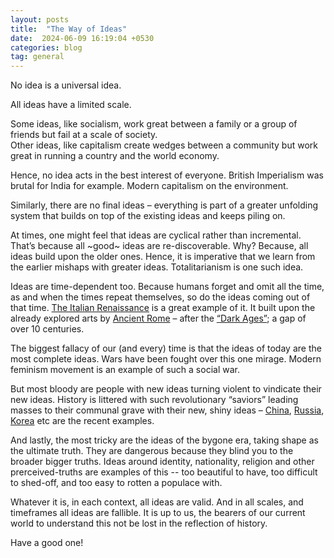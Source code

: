 ```yaml
---
layout: posts
title:  "The Way of Ideas"
date:  2024-06-09 16:19:04 +0530
categories: blog
tag: general
---
```

No idea is a universal idea.

All ideas have a limited scale.

Some ideas, like socialism, work great between a family or a group of friends but fail at a scale of society.  
Other ideas, like capitalism create wedges between a community but work great in running a country and the world economy.

Hence, no idea acts in the best interest of everyone. British Imperialism was brutal for India for example. Modern capitalism on the environment.

Similarly, there are no final ideas – everything is part of a greater unfolding system that builds on top of the existing ideas and keeps piling on.

At times, one might feel that ideas are cyclical rather than incremental. That’s because all ~good~ ideas are re-discoverable. Why? Because, all ideas build upon the older ones. Hence, it is imperative that we learn from the earlier mishaps with greater ideas. Totalitarianism is one such idea.

Ideas are time-dependent too. Because humans forget and omit all the time, as and when the times repeat themselves, so do the ideas coming out of that time. [The Italian Renaissance](https://en.wikipedia.org/wiki/Italian_Renaissance) is a great example of it. It built upon the already explored arts by [Ancient Rome](https://en.wikipedia.org/wiki/Classical_antiquity) – after the [“Dark Ages”](https://en.wikipedia.org/wiki/Dark_Ages_(historiography)); a gap of over 10 centuries.

The biggest fallacy of our (and every) time is that the ideas of today are the most complete ideas. Wars have been fought over this one mirage. Modern feminism movement is an example of such a social war.  

But most bloody are people with new ideas turning violent to vindicate their new ideas. History is littered with such revolutionary “saviors” leading masses to their communal grave with their new, shiny ideas – [China](https://en.wikipedia.org/wiki/Chinese_Communist_Revolution), [Russia](https://en.wikipedia.org/wiki/October_Revolution), [Korea](https://en.wikipedia.org/wiki/Korean_War) etc are the recent examples.

And lastly, the most tricky are the ideas of the bygone era, taking shape as the ultimate truth. They are dangerous because they blind you to the broader bigger truths. Ideas around identity, nationality, religion and other prerceived-truths are examples of this -- too beautiful to have, too difficult to shed-off, and too easy to rotten a populace with.

Whatever it is, in each context, all ideas are valid. And in all scales, and timeframes all ideas are fallible. It is up to us, the bearers of our current world to understand this not be lost in the reflection of history.

Have a good one!
